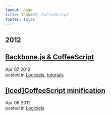 ```yaml
---
layout: page
title: Tag&#58; CoffeeScript
footer: false
---
```


<div id="blog-archives" class="category">
<h2>2012</h2>

<article>
<h1><a href="/2012/04/07/backbone-dot-js-and-coffeescript/index.html">Backbone.js & CoffeeScript</a></h1>
<time datetime="2012-04-07T00:00:00-06:00" pubdate><span class='month'>Apr</span> <span class='day'>07</span> <span class='year'>2012</span></time>
<footer>
<span class="categories">posted in 
<a href='/categories/logiciels/'>Logiciels</a>, <a href='/categories/tutorials/'>tutorials</a></span>
</footer>
</article>

<article>
<h1><a href="/2012/04/06/iced-coffeescript-minification/index.html">[Iced]CoffeeScript minification</a></h1>
<time datetime="2012-04-06T00:00:00-06:00" pubdate><span class='month'>Apr</span> <span class='day'>06</span> <span class='year'>2012</span></time>
<footer>
<span class="categories">posted in 
<a href='/categories/logiciels/'>Logiciels</a></span>
</footer>
</article>
</div>
